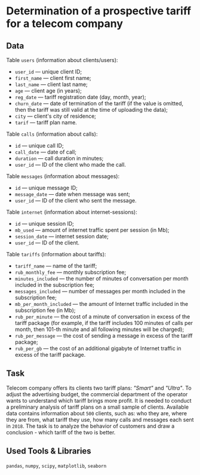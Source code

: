 # Determination of a prospective tariff for a telecom company


## Data

Table `users` (information about clients/users):

- `user_id` — unique client ID;
- `first_name` — client first name;
- `last_name` — client last name;
- `age` — client age (in years);
- `reg_date` — tariff registration date (day, month, year);
- `churn_date` — date of termination of the tariff (if the value is omitted, then the tariff was still valid at the time of uploading the data);
- `city` — client's city of residence;
- `tarif` — tariff plan name.

Table `calls` (information about calls):

- `id` — unique call ID;
- `call_date` — date of call;
- `duration` — call duration in minutes;
- `user_id` — ID of the client who made the call.

Table `messages` (information about messages):

- `id` — unique message ID;
- `message_date` — date when message was sent;
- `user_id` — ID of the client who sent the message.

Table `internet` (information about internet-sessions):

- `id` — unique session ID;
- `mb_used` — amount of internet traffic spent per session (in Mb);
- `session_date` — internet session date;
- `user_id` — ID of the client.

Table `tariffs` (information about tariffs):

- `tariff_name` — name of the tariff;
- `rub_monthly_fee` — monthly subscription fee;
- `minutes_included` — the number of minutes of conversation per month included in the subscription fee;
- `messages_included` — number of messages per month included in the subscription fee;
- `mb_per_month_included` — the amount of Internet traffic included in the subscription fee (in Mb);
- `rub_per_minute` — the cost of a minute of conversation in excess of the tariff package (for example, if the tariff includes 100 minutes of calls per month, then 101-th minute and all following minutes will be charged);
- `rub_per_message` — the cost of sending a message in excess of the tariff package;
- `rub_per_gb` — the cost of an additional gigabyte of Internet traffic in excess of the tariff package.

## Task

Telecom company offers its clients two tariff plans: _"Smart"_ and _"Ultra"_. To adjust the advertising budget, the commercial department of the operator wants to understand which tariff brings more profit.
It is needed to conduct a preliminary analysis of tariff plans on a small sample of clients. Available data contains information about `500` clients, such as: who they are, where they are from, what tariff they use, how many calls and messages each sent in `2018`. The task is to analyze the behavior of customers and draw a conclusion - which tariff of the two is better.

## Used Tools & Libraries
`pandas`, `numpy`, `scipy`, `matplotlib`, `seaborn`
